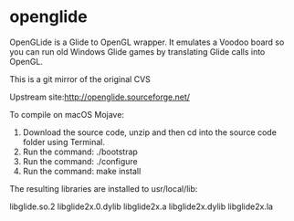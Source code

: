# openglide

OpenGLide is a Glide to OpenGL wrapper. It emulates a Voodoo board so you can run old Windows Glide games by translating Glide calls into OpenGL.

This is a git mirror of the original CVS

Upstream site:http://openglide.sourceforge.net/



To compile on macOS Mojave:

1. Download the source code, unzip and then cd into the source code folder using Terminal.
2. Run the command: ./bootstrap
3. Run the command: ./configure
4. Run the command: make install

The resulting libraries are installed to usr/local/lib:

libglide.so.2
libglide2x.0.dylib
libglide2x.a
libglide2x.dylib
libglide2x.la

